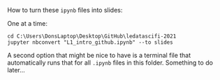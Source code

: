How to turn these `ipynb` files into slides:

One at a time:

```
cd C:\Users\DonsLaptop\Desktop\GitHub\ledatascifi-2021
jupyter nbconvert "L1_intro_github.ipynb" --to slides 
```

A second option that might be nice to have is a terminal file that automatically runs that for all `.ipynb` files in this folder. Something to do later...

